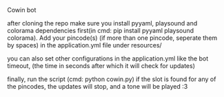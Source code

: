 Cowin bot

after cloning the repo make sure you install pyyaml, playsound and colorama dependencies first(in cmd: pip install pyyaml playsound colorama). Add your pincode(s) (if more than one pincode,
seperate them by spaces) in the application.yml file under resources/

you can also set other configurations in the application.yml like the bot timeout, (the time in seconds after which
it will check for updates)

finally, run the script (cmd: python cowin.py)
if the slot is found for any of the pincodes, the updates will stop, and a tone will be played :3
